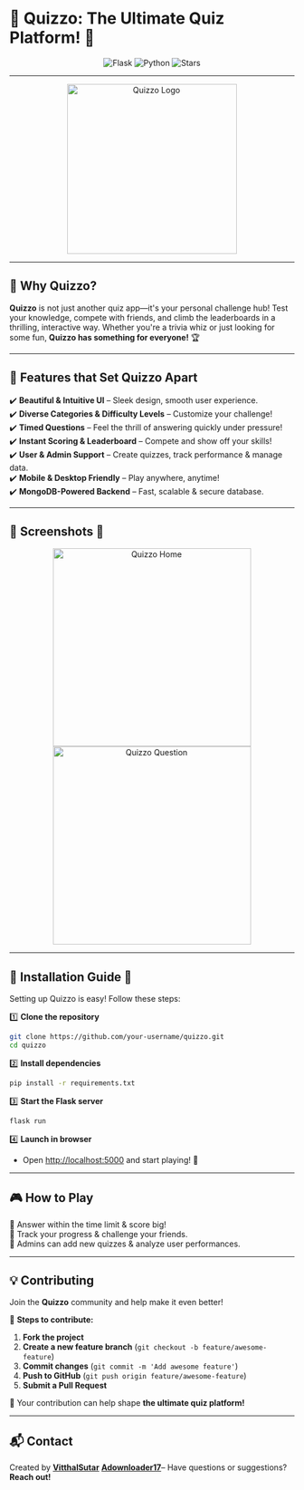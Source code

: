 # 🚀 Quizzo: The Ultimate Quiz Platform! 🎉 

<p align="center">
  <img src="https://img.shields.io/badge/Flask-000000?logo=flask&logoColor=white&style=for-the-badge" alt="Flask">
  <img src="https://img.shields.io/badge/Python-3776AB?logo=python&logoColor=white&style=for-the-badge" alt="Python">
  <img src="https://img.shields.io/github/stars/your-username/quizzo?style=for-the-badge" alt="Stars">
</p>

---

<p align="center">
  <img src="https://user-images.githubusercontent.com/674621/209432385-1e2e2e2e-1e2e-4e2e-8e2e-1e2e2e2e2e2e.png" width="300" alt="Quizzo Logo"/>
</p>

---

## 🎯 Why Quizzo?
**Quizzo** is not just another quiz app—it's your personal challenge hub! Test your knowledge, compete with friends, and climb the leaderboards in a thrilling, interactive way. Whether you're a trivia whiz or just looking for some fun, **Quizzo has something for everyone!** 🏆

---

## 🌟 Features that Set Quizzo Apart

✔️ **Beautiful & Intuitive UI** – Sleek design, smooth user experience.  
✔️ **Diverse Categories & Difficulty Levels** – Customize your challenge!  
✔️ **Timed Questions** – Feel the thrill of answering quickly under pressure!  
✔️ **Instant Scoring & Leaderboard** – Compete and show off your skills!  
✔️ **User & Admin Support** – Create quizzes, track performance & manage data.  
✔️ **Mobile & Desktop Friendly** – Play anywhere, anytime!  
✔️ **MongoDB-Powered Backend** – Fast, scalable & secure database.  

---

## 📸 Screenshots 🎨  

<p align="center">
  <img src="assets/screenshots/home.png" width="350" alt="Quizzo Home"/>
  <img src="assets/screenshots/question.png" width="350" alt="Quizzo Question"/>
</p>

---

## 🔧 Installation Guide 🚀  

Setting up Quizzo is easy! Follow these steps:  

1️⃣ **Clone the repository**  
```bash
git clone https://github.com/your-username/quizzo.git
cd quizzo
```
2️⃣ **Install dependencies**  
```bash
pip install -r requirements.txt
```
3️⃣ **Start the Flask server**  
```bash
flask run
```
4️⃣ **Launch in browser**  
- Open [http://localhost:5000](http://localhost:5000) and start playing! 🎉  

---

## 🎮 How to Play  
 
🔹 Answer within the time limit & score big!  
🔹 Track your progress & challenge your friends.  
🔹 Admins can add new quizzes & analyze user performances.  

---

## 💡 Contributing  

Join the **Quizzo** community and help make it even better!  

📌 **Steps to contribute:**  
1. **Fork the project**  
2. **Create a new feature branch** (`git checkout -b feature/awesome-feature`)  
3. **Commit changes** (`git commit -m 'Add awesome feature'`)  
4. **Push to GitHub** (`git push origin feature/awesome-feature`)  
5. **Submit a Pull Request**  

🚀 Your contribution can help shape **the ultimate quiz platform!**  

---

## 📬 Contact  

Created by **[VitthalSutar](https://github.com/VitthalSutar)** 
**[Adownloader17](https://github.com/Adownloader17)**– Have questions or suggestions? **Reach out!**  
